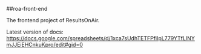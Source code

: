 ##roa-front-end

The frontend project of ResultsOnAir.

Latest version of docs:
https://docs.google.com/spreadsheets/d/1xca7sUdhTETFPfiIpL779YTfLINYmJJEiEHCnkuKpro/edit#gid=0